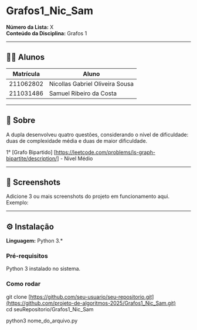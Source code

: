 # Grafos1_Nic_Sam

**Número da Lista:** X  
**Conteúdo da Disciplina:** Grafos 1

---

## 👨‍🎓 Alunos

| Matrícula   | Aluno                                               |
|-------------|-----------------------------------------------------|
| 211062802   | Nicollas Gabriel Oliveira Sousa                   |
| 211031486   | Samuel Ribeiro da Costa                |

---

## 📌 Sobre

A dupla desenvolveu quatro questões, considerando o nível de dificuldade: duas de complexidade média e duas de maior dificuldade.

1° [Grafo Bipartido] [https://leetcode.com/problems/is-graph-bipartite/description/] - Nível Médio 

---

## 📸 Screenshots

Adicione 3 ou mais screenshots do projeto em funcionamento aqui.  
Exemplo:

---

## ⚙️ Instalação

**Linguagem:** Python 3.*


### Pré-requisitos

Python 3 instalado no sistema. 

### Como rodar

git clone [https://github.com/seu-usuario/seu-repositorio.git](https://github.com/projeto-de-algoritmos-2025/Grafos1_Nic_Sam.git)
<br>
cd seuRepositorio/Grafos1_Nic_Sam

python3 nome_do_arquivo.py



